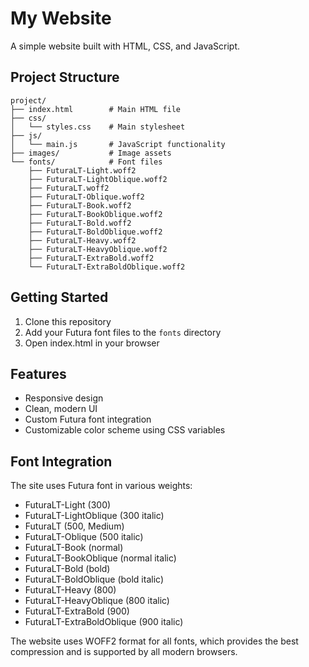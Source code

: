 # My Website

A simple website built with HTML, CSS, and JavaScript.

## Project Structure

```
project/
├── index.html        # Main HTML file
├── css/
│   └── styles.css    # Main stylesheet
├── js/
│   └── main.js       # JavaScript functionality
├── images/           # Image assets
└── fonts/            # Font files
    ├── FuturaLT-Light.woff2
    ├── FuturaLT-LightOblique.woff2
    ├── FuturaLT.woff2
    ├── FuturaLT-Oblique.woff2
    ├── FuturaLT-Book.woff2
    ├── FuturaLT-BookOblique.woff2
    ├── FuturaLT-Bold.woff2
    ├── FuturaLT-BoldOblique.woff2
    ├── FuturaLT-Heavy.woff2
    ├── FuturaLT-HeavyOblique.woff2
    ├── FuturaLT-ExtraBold.woff2
    └── FuturaLT-ExtraBoldOblique.woff2
```

## Getting Started

1. Clone this repository
2. Add your Futura font files to the `fonts` directory
3. Open index.html in your browser

## Features

- Responsive design
- Clean, modern UI
- Custom Futura font integration
- Customizable color scheme using CSS variables

## Font Integration

The site uses Futura font in various weights:
- FuturaLT-Light (300)
- FuturaLT-LightOblique (300 italic)
- FuturaLT (500, Medium)
- FuturaLT-Oblique (500 italic)
- FuturaLT-Book (normal)
- FuturaLT-BookOblique (normal italic)
- FuturaLT-Bold (bold)
- FuturaLT-BoldOblique (bold italic)
- FuturaLT-Heavy (800)
- FuturaLT-HeavyOblique (800 italic)
- FuturaLT-ExtraBold (900)
- FuturaLT-ExtraBoldOblique (900 italic)

The website uses WOFF2 format for all fonts, which provides the best compression and is supported by all modern browsers. 
